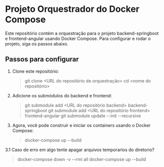 # Projeto Orquestrador do Docker Compose

Este repositório contém a orquestração para o projeto backend-springboot e frontend-angular usando Docker Compose. Para configurar e rodar o projeto, siga os passos abaixo.

## Passos para configurar

1. Clone este repositório:

   > git clone <URL do repositório de orquestração>
   > cd <nome do repositório>

2. Adicione os submódulos do backend e frontend:

   > git submodule add <URL do repositório backend> backend-springboot
   > git submodule add <URL do repositório frontend> frontend-angular
   > git submodule update --init --recursive

3. Agora, você pode construir e iniciar os containers usando o Docker Compose:

   > docker-compose up --build

3.1 Caso de erro em algo tente apagar arquivos temporarios do diretorio?

   > docker-compose down -v --rmi all
   > docker-compose up --build

